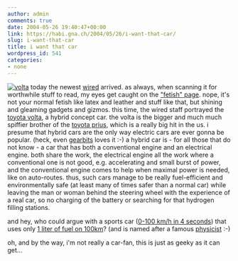 ```yaml
---
author: admin
comments: true
date: 2004-05-26 19:40:47+00:00
link: https://habi.gna.ch/2004/05/26/i-want-that-car/
slug: i-want-that-car
title: i want that car
wordpress_id: 541
categories:
- none
---
```


[![volta](https://habi.gna.ch/blog/images/volta-tm.jpg)](https://habi.gna.ch/blog/images/volta.jpg) today the newest [wired](http://wired.com/wired/archive/12.06/) arrived.
as always, when scanning it for worthwhile stuff to read, my eyes get caught on the ["fetish" page](http://wired.com/wired/archive/12.06/play.html?pg=12). nope, it's not your normal fetish like latex and leather and stuff like that, but shining and gleaming gadgets and gizmos.
this time, the wired staff portrayed the [toyota volta](http://www.toyota.com/vehicles/future/volta.html), a hybrid concept car.
the volta is the bigger and much much spiffier brother of the [toyota prius](http://www.toyota.com/prius/), which is a really big hit in the us.
i presume that hybrid cars are the only way electric cars are ever gonna be popular. (heck, even [gearbits](http://www.gearbits.com/archives/000733.html) loves it :-)
a hybrid car is - for all those that do not know - a car that has both a conventional engine and an electrical engine.
both share the work, the electrical engine all the work where a conventional one is not good, e.g. accelerating and small burst of power, and the conventional engine comes to help when maximal power is needed, like on auto-routes.
thus, such cars manage to be really fuel-efficient and environmentally safe (at least many of times safer than a normal car) while leaving the man or woman behind the steering wheel with the experience of a real car, so no charging of the battery or searching for that hydrogen filling stations.

and hey, who could argue with a sports car ([0-100 km/h in 4 seconds](http://www.auto123.com/en/info/news/news,view.spy?artid=21889)) that uses only [1 liter of fuel on 100km](http://www.auto123.com/en/info/news/news,view.spy?artid=21889&pg=2)? (and is named after a famous [physicist](https://en.wikipedia.org/wiki/Alessandro_Volta) :-)

oh, and by the way, i'm not really a car-fan, this is just as geeky as it can get...

